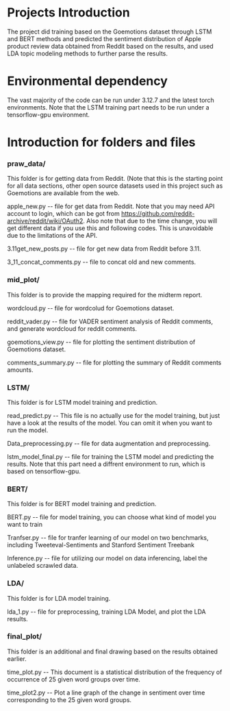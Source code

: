 # Projects Introduction
The project did training based on the Goemotions dataset 
through LSTM and BERT methods and predicted the sentiment 
distribution of Apple product review data obtained from Reddit 
based on the results, 
and used LDA topic modeling methods to further parse the results.

# Environmental dependency
The vast majority of the code can be run under 3.12.7 
and the latest torch environments. 
Note that the LSTM training part needs to be run under a tensorflow-gpu environment.

# Introduction for folders and files

### praw_data/

This folder is for getting data from Reddit. (Note that this is the starting point for all data sections, 
other open source datasets used in this project such as Goemotions are available from the web.

apple_new.py -- file for get data from Reddit. 
Note that you may need API account to login, which can be got from https://github.com/reddit-archive/reddit/wiki/OAuth2. 
Also note that due to the time change, 
you will get different data if you use this and following codes. This is unavoidable due to the limitations of the API.

3.11get_new_posts.py -- file for get new data from Reddit before 3.11.

3_11_concat_comments.py -- file to concat old and new comments.

### mid_plot/

This folder is to provide the mapping required for the midterm report.

wordcloud.py -- file for wordcolud for Goemotions dataset.

reddit_vader.py -- file for VADER sentiment analysis of Reddit comments, 
and generate wordcloud for reddit comments.

goemotions_view.py -- file for plotting the sentiment distribution of Goemotions dataset.

comments_summary.py -- file for plotting the summary of Reddit comments amounts.

### LSTM/

This folder is for LSTM model training and prediction.

read_predict.py -- This file is no actually use for the model training, 
but just have a look at the results of the model. 
You can omit it when you want to run the model.

Data_preprocessing.py -- file for data augmentation and preprocessing.

lstm_model_final.py -- file for training the LSTM model and predicting the results. 
Note that this part need a diffrent environment to run, which is based on tensorflow-gpu.

### BERT/

This folder is for BERT model training and prediction.

BERT.py -- file for model training, you can choose what kind of model you want to train

Tranfser.py -- file for tranfer learning of our model on two benchmarks, including Tweeteval-Sentiments and Stanford Sentiment Treebank

Inference.py -- file for utilizing our model on data inferencing, label the unlabeled scrawled data.

### LDA/

This folder is for LDA model training.

lda_1.py -- file for preprocessing, training LDA Model, and plot the LDA results.

### final_plot/

This folder is an additional and final drawing 
based on the results obtained earlier.

time_plot.py -- This document is a statistical distribution of the frequency of occurrence 
of 25 given word groups over time.

time_plot2.py -- Plot a line graph of the change in sentiment over time 
corresponding to the 25 given word groups.



